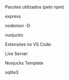 Pacotes utilizados (pelo npm)

express

nodemon -D

nunjucks

Extensões no VS Code:

Live Server

Nunjucks Template

sqlite3